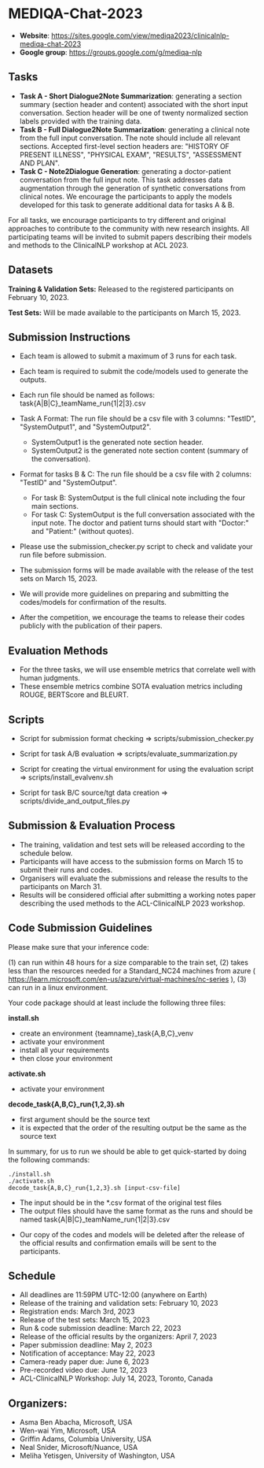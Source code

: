 # MEDIQA-Chat-2023

- **Website**: https://sites.google.com/view/mediqa2023/clinicalnlp-mediqa-chat-2023 
- **Google group**: https://groups.google.com/g/mediqa-nlp

## Tasks
- **Task A - Short Dialogue2Note Summarization**: generating a section summary (section header and content) associated with the short input conversation. Section header will be one of twenty normalized section labels provided with the training data. 
- **Task B - Full Dialogue2Note Summarization**: generating a clinical note from the full input conversation. The note should include all relevant sections. Accepted first-level section headers are: "HISTORY OF PRESENT ILLNESS", "PHYSICAL EXAM", "RESULTS", "ASSESSMENT AND PLAN". 
- **Task C - Note2Dialogue Generation**: generating a doctor-patient conversation from the full input note. This task addresses data augmentation through the generation of synthetic conversations from clinical notes. We encourage the participants to apply the models developed for this task to generate additional data for tasks A & B.

For all tasks, we encourage participants to try different and original approaches to contribute to the community with new research insights. All participating teams will be invited to submit papers describing their models and methods to the ClinicalNLP workshop at ACL 2023. 

## Datasets 

**Training & Validation Sets:** Released to the registered participants on February 10, 2023. 

**Test Sets:** Will be made available to the participants on March 15, 2023. 

## Submission Instructions

- Each team is allowed to submit a maximum of 3 runs for each task.
- Each team is required to submit the code/models used to generate the outputs. 
- Each run file should be named as follows: task{A|B|C}_teamName_run{1|2|3}.csv
- Task A Format: The run file should be a csv file with 3 columns: "TestID", "SystemOutput1", and "SystemOutput2". 
  - SystemOutput1 is the generated note section header. 
  - SystemOutput2 is the generated note section content (summary of the conversation).
- Format for tasks B & C: The run file should be a csv file with 2 columns: "TestID" and "SystemOutput".
  - For task B: SystemOutput is the full clinical note including the four main sections.
  - For task C: SystemOutput is the full conversation associated with the input note. The doctor and patient turns should start with "Doctor:" and "Patient:" (without quotes).
  
- Please use the submission_checker.py script to check and validate your run file before submission.
- The submission forms will be made available with the release of the test sets on March 15, 2023. 
- We will provide more guidelines on preparing and submitting the codes/models for confirmation of the results.
- After the competition, we encourage the teams to release their codes publicly with the publication of their papers. 


## Evaluation Methods
- For the three tasks, we will use ensemble metrics that correlate well with human judgments. 
- These ensemble metrics combine SOTA evaluation metrics including ROUGE, BERTScore and BLEURT. 

## Scripts

- Script for submission format checking => scripts/submission_checker.py
- Script for task  A/B evaluation => scripts/evaluate_summarization.py

- Script for creating the virtual environment for using the evaluation script => scripts/install_evalvenv.sh
- Script for task B/C source/tgt data creation => scripts/divide_and_output_files.py

## Submission & Evaluation Process
- The training, validation and test sets will be released according to the schedule below. 
- Participants will have access to the submission forms on March 15 to submit their runs and codes.  
- Organisers will evaluate the submissions and release the results to the participants on March 31.
- Results will be considered official after submitting a working notes paper describing the used methods to the ACL-ClinicalNLP 2023 workshop. 

## Code Submission Guidelines

Please make sure that your inference code:

(1) can run within 48 hours for a size comparable to the train set,
(2) takes less than the resources needed for a Standard_NC24 machines from azure ( https://learn.microsoft.com/en-us/azure/virtual-machines/nc-series ),
(3) can run in a linux environment.

Your code package should at least include the following three files:

**install.sh**
- create an environment {teamname}_task{A,B,C}_venv
- activate your environment
- install all your requirements
- then close your environment

**activate.sh**
- activate your environment

**decode_task{A,B,C}_run{1,2,3}.sh**
- first argument should be the source text
- it is expected that the order of the resulting output be the same as the source text

In summary, for us to run we should be able to get quick-started by doing the following commands:

```
./install.sh
./activate.sh
decode_task{A,B,C}_run{1,2,3}.sh [input-csv-file]
```
- The input should be in the *.csv format of the original test files
- The output files should have the same format as the runs and should be named task{A|B|C}_teamName_run{1|2|3}.csv 


 * Our copy of the codes and models will be deleted after the release of the official results and confirmation emails will be sent to the participants. 

## Schedule

- All deadlines are 11:59PM UTC-12:00 (anywhere on Earth)
- Release of the training and validation sets: February 10, 2023
- Registration ends: March 3rd, 2023
- Release of the test sets: March 15, 2023 
- Run & code submission deadline: March 22, 2023
- Release of the official results by the organizers: April 7, 2023
- Paper submission deadline: May 2, 2023
- Notification of acceptance: May 22, 2023
- Camera-ready paper due: June 6, 2023
- Pre-recorded video due: June 12, 2023
- ACL-ClinicalNLP Workshop: July 14, 2023, Toronto, Canada


## Organizers: 

- Asma Ben Abacha, Microsoft, USA
- Wen-wai Yim, Microsoft, USA
- Griffin Adams, Columbia University, USA
- Neal Snider, Microsoft/Nuance, USA
- Meliha Yetisgen, University of Washington, USA
